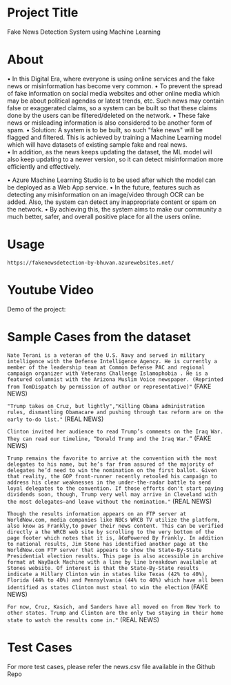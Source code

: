 # Project Title

Fake News Detection System using Machine Learning

# About

• In this Digital Era, where everyone is using online services and the fake news or misinformation has become very common. 
• To prevent the spread of fake information on social media websites and other online media which may be about political agendas or latest trends, etc. Such news may contain false or exaggerated claims, so a system can be built so that these claims done by the users can be filtered/deleted on the network.
• These fake news or misleading information is also considered to be another form of spam. 
• Solution: A system is to be built, so such "fake news" will be flagged and filtered. This is achieved by training a Machine Learning model which will have datasets of existing sample fake and real news.  
• In addition, as the news keeps updating the dataset, the ML model will also keep updating to a newer version, so it can detect misinformation more efficiently and effectively.

• Azure Machine Learning Studio is to be used after which the model can be deployed as a Web App service.
• In the future, features such as detecting any misinformation on an image/video through OCR can be added. Also, the system can detect any inappropriate content or spam on the network.
• By achieving this, the system aims to make our community a much better, safer, and overall positive place for all the users online.



# Usage

`https://fakenewsdetection-by-bhuvan.azurewebsites.net/`


# Youtube Video

Demo of the project: 


# Sample Cases from the dataset


`Nate Terani is a veteran of the U.S. Navy and served in military intelligence with the Defense Intelligence Agency. He is currently a member of the leadership team at Common Defense PAC and regional campaign organizer with Veterans Challenge Islamophobia . He is a featured columnist with the Arizona Muslim Voice newspaper. (Reprinted from TomDispatch by permission of author or representative)"`  (FAKE NEWS)

`"Trump takes on Cruz, but lightly","Killing Obama administration rules, dismantling Obamacare and pushing through tax reform are on the early to-do list."` (REAL NEWS)

`Clinton invited her audience to read Trump’s comments on the Iraq War. They can read our timeline, “Donald Trump and the Iraq War.”` (FAKE NEWS)

`Trump remains the favorite to arrive at the convention with the most delegates to his name, but he’s far from assured of the majority of delegates he’d need to win the nomination on the first ballot. Given that reality, the GOP front-runner recently retooled his campaign to address his clear weaknesses in the under-the-radar battle to send loyal delegates to the convention. If those efforts don't start paying dividends soon, though, Trump very well may arrive in Cleveland with the most delegates—and leave without the nomination."` (REAL NEWS)

`Though the results information appears on an FTP server at WorldNow.com, media companies like NBCs WRCB TV utilize the platform, also know as Frankly,to power their news content. This can be verified directly a the WRCB web site by scrolling to the very bottom of the page footer which notes that it is, â€œPowered By Frankly. In addition to national results, Jim Stone has identified another page at the WorldNow.com FTP server that appears to show the State-By-State Presidential election results. This page is also accessible in archive format at WayBack Machine with a line by line breakdown available at Stones website. Of interest is that the State-By-State results indicate a Hillary Clinton win in states like Texas (42% to 40%), Florida (44% to 40%) and Pennsylvania (44% to 40%) which have all been identified as states Clinton must steal to win the election`   (FAKE NEWS)

`For now, Cruz, Kasich, and Sanders have all moved on from New York to other states. Trump and Clinton are the only two staying in their home state to watch the results come in."` (REAL NEWS)



# Test Cases
For more test cases, please refer the news.csv file available in the Github Repo
